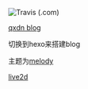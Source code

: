 ![Travis (.com)](https://img.shields.io/travis/com/qxdn/qxdn.github.io)

[qxdn blog](https://qianxu.run)


切换到hexo来搭建blog

主题为[melody](https://github.com/Molunerfinn/hexo-theme-melody)

[live2d](https://github.com/stevenjoezhang/live2d-widget)